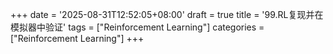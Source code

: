 +++
date = '2025-08-31T12:52:05+08:00'
draft = true
title = '99.RL复现并在模拟器中验证'
tags = ["Reinforcement Learning"]
categories = ["Reinforcement Learning"]
+++
